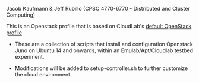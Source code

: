 Jacob Kaufmann & Jeff Rubillo (CPSC 4770-6770 - Distributed and Cluster Computing)

This is an Openstack profile that is based on CloudLab's [default OpenStack profile](https://gitlab.flux.utah.edu/johnsond/openstack-build-ubuntu)

- These are a collection of scripts that install and configuration
Openstack Juno on Ubuntu 14 and onwards, within an Emulab/Apt/Cloudlab
testbed experiment.

- Modifications will be added to setup-controller.sh to further customize the cloud environment
